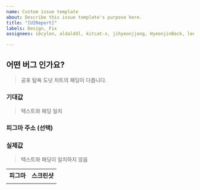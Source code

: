 ```yaml
---
name: Custom issue template
about: Describe this issue template's purpose here.
title: "[UIReport]"
labels: Design, Fix
assignees: ibcylon, aldalddl, kitcat-s, jihyeonjjang, HyeonjinBack, leekangho0, kanghun1121

---
```


## 어떤 버그 인가요?
> 공포 탐욕 도넛 차트의 패딩이 다릅니다.

### 기대값
> 텍스트와 패딩 일치

### 피그마 주소 (선택)
>

### 실제값
> 텍스트와 패딩이 일치하지 않음

<table>
<tr>
<th>피그마</th>
<th>스크린샷</th>
</tr>
<tr>
<td>
</td>
</tr>
</table>
